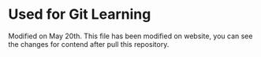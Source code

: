 # Used for Git Learning
Modified on May 20th.
This file has been modified on website, you can see the changes for contend after pull this repository.
